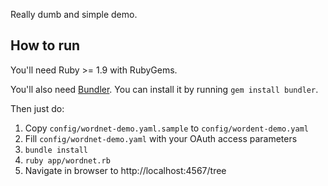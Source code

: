 Really dumb and simple demo.

How to run
----------

You'll need Ruby >= 1.9 with RubyGems.

You'll also need [Bundler](http://bundler.io/ "Bundler: The best way to manage a Ruby application's gems"). You can install it by running `gem install bundler`.

Then just do:

1. Copy `config/wordnet-demo.yaml.sample` to `config/wordent-demo.yaml`
2. Fill `config/wordnet-demo.yaml` with your OAuth access parameters
3. `bundle install`
4. `ruby app/wordnet.rb`
5. Navigate in browser to http://localhost:4567/tree
